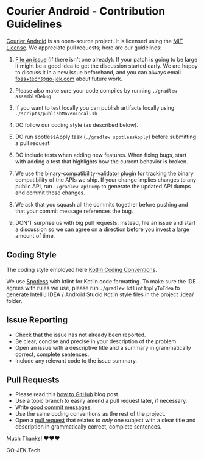 # Courier Android - Contribution Guidelines

[Courier Android][1] is an open-source project.
It is licensed using the [MIT License][2].
We appreciate pull requests; here are our guidelines:

1. [File an issue][3]
    (if there isn't one already). If your patch
    is going to be large it might be a good idea to get the
    discussion started early.  We are happy to discuss it in a
    new issue beforehand, and you can always email
    <foss+tech@go-jek.com> about future work.

2. Please also make sure your code compiles by running `./gradlew assembleDebug`

3. If you want to test locally you can publish artifacts locally using `./scripts/publishMavenLocal.sh` 

4. DO follow our coding style (as described below).

5. DO run spotlessApply task (`./gradlew spotlessApply`) before submitting a pull request

6. DO include tests when adding new features. When fixing bugs, start with adding a test that highlights how the current behavior is broken.

7. We use the [binary-compatibility-validator plugin][9] for tracking the binary compatibility of the APIs we ship. If your change implies changes to any public API, run `./gradlew apiDump` to generate the updated API dumps and commit those changes.

8. We ask that you squash all the commits together before
    pushing and that your commit message references the bug.

9. DON'T surprise us with big pull requests. Instead, file an issue and start a discussion so we can agree on a direction before you invest a large amount of time.

## Coding Style

The coding style employed here [Kotlin Coding Conventions][4].

We use [Spotless][8] with ktlint for Kotlin code formatting. To make sure the IDE agrees with rules we use, please run `./gradlew ktlintApplyToIdea` to generate IntelliJ IDEA / Android Studio Kotlin style files in the project .idea/ folder.

## Issue Reporting
- Check that the issue has not already been reported.
- Be clear, concise and precise in your description of the problem.
- Open an issue with a descriptive title and a summary in grammatically correct,
  complete sentences.
- Include any relevant code to the issue summary.

## Pull Requests
- Please read this [how to GitHub][5] blog post.
- Use a topic branch to easily amend a pull request later, if necessary.
- Write [good commit messages][6].
- Use the same coding conventions as the rest of the project.
- Open a [pull request][7] that relates to *only* one subject with a clear title
  and description in grammatically correct, complete sentences.

Much Thanks! ❤❤❤

GO-JEK Tech

[1]: https://github.com/gojek/courier-android
[2]: https://opensource.org/licenses/MIT
[3]: https://github.com/gojek/courier-android/issues
[4]: https://kotlinlang.org/docs/coding-conventions.html
[5]: http://gun.io/blog/how-to-github-fork-branch-and-pull-request
[6]: http://tbaggery.com/2008/04/19/a-note-about-git-commit-messages.html
[7]: https://help.github.com/articles/using-pull-requests
[8]: https://github.com/diffplug/spotless
[9]: https://github.com/Kotlin/binary-compatibility-validator
